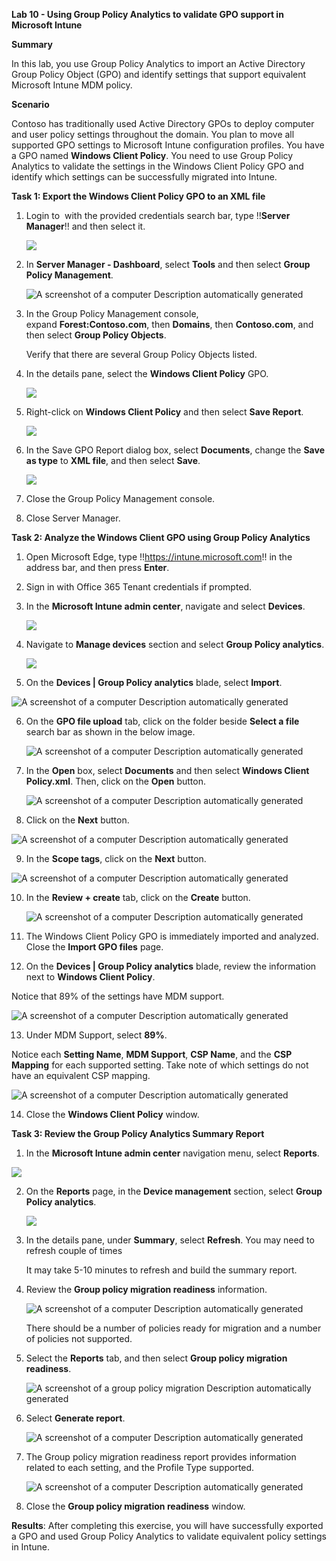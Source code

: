 **Lab 10 - Using Group Policy Analytics to validate GPO support in
Microsoft Intune**

**Summary**

In this lab, you use Group Policy Analytics to import an Active
Directory Group Policy Object (GPO) and identify settings that support
equivalent Microsoft Intune MDM policy.

**Scenario**

Contoso has traditionally used Active Directory GPOs to deploy computer
and user policy settings throughout the domain. You plan to move all
supported GPO settings to Microsoft Intune configuration profiles. You
have a GPO named **Windows Client Policy**. You need to use Group Policy
Analytics to validate the settings in the Windows Client Policy GPO and
identify which settings can be successfully migrated into Intune.

**Task 1: Export the Windows Client Policy GPO to an XML file**

1.  Login to  with the provided credentials search bar, type !!**Server
    Manager**!! and then select it.

    ![](./media/image1.png)

2.  In **Server Manager - Dashboard**, select **Tools** and then
    select **Group Policy Management**.

    ![A screenshot of a computer Description automatically
     generated](./media/image2.png)

3.  In the Group Policy Management console,
    expand **Forest:Contoso.com**, then **Domains**, then
    **Contoso.com**, and then select **Group Policy Objects**.

     Verify that there are several Group Policy Objects listed.

4.  In the details pane, select the **Windows Client Policy** GPO.

    ![](./media/image3.png)

5.  Right-click on **Windows Client Policy** and then select **Save
    Report**.

    ![](./media/image4.png)

6.  In the Save GPO Report dialog box, select **Documents**, change
    the **Save as type** to **XML file**, and then select **Save**.

     ![](./media/image5.png)

7.  Close the Group Policy Management console.

8.  Close Server Manager.

**Task 2: Analyze the Windows Client GPO using Group Policy Analytics**

1.  Open Microsoft Edge, type !!https://intune.microsoft.com!! in
    the address bar, and then press **Enter**.

2.  Sign in with Office 365 Tenant credentials if prompted.

3.  In the **Microsoft Intune admin center**, navigate and
    select **Devices**.

    ![](./media/image6.png)

4.  Navigate to **Manage devices** section and select **Group Policy
    analytics**.

    ![](./media/image7.png)

5.  On the **Devices | Group Policy analytics** blade,
    select **Import**.

   ![A screenshot of a computer Description automatically
   generated](./media/image8.png)

6.  On the **GPO file upload** tab, click on the folder beside **Select
    a file** search bar as shown in the below image.

    ![A screenshot of a computer Description automatically
    generated](./media/image9.png)

7.  In the **Open** box, select **Documents** and then select **Windows
    Client Policy.xml**. Then, click on the **Open** button.

    ![A screenshot of a computer Description automatically
    generated](./media/image10.png)

8.  Click on the **Next** button.

   ![A screenshot of a computer Description automatically
   generated](./media/image11.png)

9.  In the **Scope tags**, click on the **Next** button.

   ![A screenshot of a computer Description automatically
   generated](./media/image12.png)

10. In the **Review + create** tab, click on the **Create** button.

    ![A screenshot of a computer Description automatically
    generated](./media/image13.png)

11. The Windows Client Policy GPO is immediately imported and analyzed.
    Close the **Import GPO files** page.

12. On the **Devices | Group Policy analytics** blade, review the
    information next to **Windows Client Policy**.

   Notice that 89% of the settings have MDM support.

   ![A screenshot of a computer Description automatically
   generated](./media/image14.png)

13. Under MDM Support, select **89%**.

   Notice each **Setting Name**, **MDM Support**, **CSP Name**, and
   the **CSP Mapping** for each supported setting. Take note of which
   settings do not have an equivalent CSP mapping.

   ![A screenshot of a computer Description automatically
   generated](./media/image15.png)

14. Close the **Windows Client Policy** window.

**Task 3: Review the Group Policy Analytics Summary Report**

1.  In the **Microsoft Intune admin center** navigation menu,
    select **Reports**.

   ![](./media/image16.png)

2.  On the **Reports** page, in the **Device management** section,
    select **Group Policy analytics**.

    ![](./media/image17.png)

3.  In the details pane, under **Summary**, select **Refresh**. You may
    need to refresh couple of times

    It may take 5-10 minutes to refresh and build the summary report.

4.  Review the **Group policy migration readiness** information.

     ![A screenshot of a computer Description automatically
     generated](./media/image18.png)

    There should be a number of policies ready for migration and a number
    of policies not supported.

5.  Select the **Reports** tab, and then select **Group policy migration
    readiness**.

    ![A screenshot of a group policy migration Description automatically
    generated](./media/image19.png)

6.  Select **Generate report**.

    ![A screenshot of a computer Description automatically
    generated](./media/image20.png)

7.  The Group policy migration readiness report provides information
    related to each setting, and the Profile Type supported.

     ![A screenshot of a computer Description automatically
     generated](./media/image21.png)

8.  Close the **Group policy migration readiness** window.

**Results**: After completing this exercise, you will have successfully
exported a GPO and used Group Policy Analytics to validate equivalent
policy settings in Intune.
